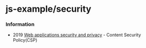 # js-example/security


### Information
- 2019 [Web applications security and privacy](https://hal.inria.fr/tel-01925851v2/document) - Content Security Policy(CSP)
